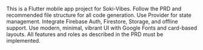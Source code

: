 <!-- Use this file to provide workspace-specific custom instructions to Copilot. For more details, visit https://code.visualstudio.com/docs/copilot/copilot-customization#_use-a-githubcopilotinstructionsmd-file -->

This is a Flutter mobile app project for Soki-Vibes. Follow the PRD and recommended file structure for all code generation. Use Provider for state management. Integrate Firebase Auth, Firestore, Storage, and offline support. Use modern, minimal, vibrant UI with Google Fonts and card-based layouts. All features and roles as described in the PRD must be implemented.
